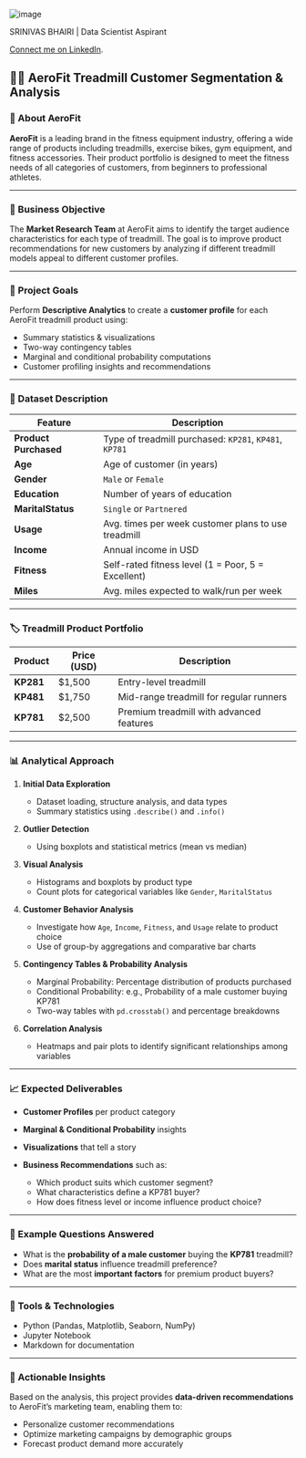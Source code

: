 ![image](https://github.com/user-attachments/assets/689dac7a-eb45-4db3-98fa-82ed42efa1cc)

SRINIVAS BHAIRI | Data Scientist Aspirant

[Connect me on LinkedIn](https://www.linkedin.com/in/srinivas-bhairi).

## 🏋️‍♂️ AeroFit Treadmill Customer Segmentation & Analysis

### 📌 About AeroFit

**AeroFit** is a leading brand in the fitness equipment industry, offering a wide range of products including treadmills, exercise bikes, gym equipment, and fitness accessories. Their product portfolio is designed to meet the fitness needs of all categories of customers, from beginners to professional athletes.

---

### 🎯 Business Objective

The **Market Research Team** at AeroFit aims to identify the target audience characteristics for each type of treadmill. The goal is to improve product recommendations for new customers by analyzing if different treadmill models appeal to different customer profiles.

---

### 📝 Project Goals

Perform **Descriptive Analytics** to create a **customer profile** for each AeroFit treadmill product using:

* Summary statistics & visualizations
* Two-way contingency tables
* Marginal and conditional probability computations
* Customer profiling insights and recommendations

---

### 🧾 Dataset Description

| Feature               | Description                                            |
| --------------------- | ------------------------------------------------------ |
| **Product Purchased** | Type of treadmill purchased: `KP281`, `KP481`, `KP781` |
| **Age**               | Age of customer (in years)                             |
| **Gender**            | `Male` or `Female`                                     |
| **Education**         | Number of years of education                           |
| **MaritalStatus**     | `Single` or `Partnered`                                |
| **Usage**             | Avg. times per week customer plans to use treadmill    |
| **Income**            | Annual income in USD                                   |
| **Fitness**           | Self-rated fitness level (1 = Poor, 5 = Excellent)     |
| **Miles**             | Avg. miles expected to walk/run per week               |

---

### 🏷️ Treadmill Product Portfolio

| Product   | Price (USD) | Description                              |
| --------- | ----------- | ---------------------------------------- |
| **KP281** | \$1,500     | Entry-level treadmill                    |
| **KP481** | \$1,750     | Mid-range treadmill for regular runners  |
| **KP781** | \$2,500     | Premium treadmill with advanced features |

---

### 📊 Analytical Approach

1. **Initial Data Exploration**

   * Dataset loading, structure analysis, and data types
   * Summary statistics using `.describe()` and `.info()`

2. **Outlier Detection**

   * Using boxplots and statistical metrics (mean vs median)

3. **Visual Analysis**

   * Histograms and boxplots by product type
   * Count plots for categorical variables like `Gender`, `MaritalStatus`

4. **Customer Behavior Analysis**

   * Investigate how `Age`, `Income`, `Fitness`, and `Usage` relate to product choice
   * Use of group-by aggregations and comparative bar charts

5. **Contingency Tables & Probability Analysis**

   * Marginal Probability: Percentage distribution of products purchased
   * Conditional Probability: e.g., Probability of a male customer buying KP781
   * Two-way tables with `pd.crosstab()` and percentage breakdowns

6. **Correlation Analysis**

   * Heatmaps and pair plots to identify significant relationships among variables

---

### 📈 Expected Deliverables

* **Customer Profiles** per product category
* **Marginal & Conditional Probability** insights
* **Visualizations** that tell a story
* **Business Recommendations** such as:

  * Which product suits which customer segment?
  * What characteristics define a KP781 buyer?
  * How does fitness level or income influence product choice?

---

### 🧠 Example Questions Answered

* What is the **probability of a male customer** buying the **KP781** treadmill?
* Does **marital status** influence treadmill preference?
* What are the most **important factors** for premium product buyers?

---

### 📌 Tools & Technologies

* Python (Pandas, Matplotlib, Seaborn, NumPy)
* Jupyter Notebook
* Markdown for documentation

---

### 📢 Actionable Insights

Based on the analysis, this project provides **data-driven recommendations** to AeroFit’s marketing team, enabling them to:

* Personalize customer recommendations
* Optimize marketing campaigns by demographic groups
* Forecast product demand more accurately
